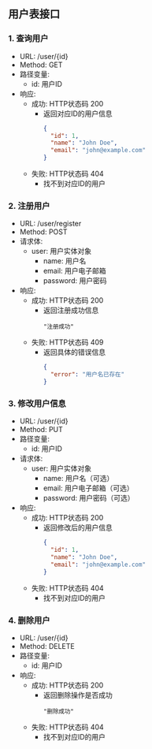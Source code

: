 ## 用户表接口

### 1. 查询用户

- URL: /user/{id}
- Method: GET
- 路径变量:
    - id: 用户ID
- 响应:
    - 成功: HTTP状态码 200
        - 返回对应ID的用户信息
          ```json
          {
            "id": 1,
            "name": "John Doe",
            "email": "john@example.com"
          }
          ```
    - 失败: HTTP状态码 404
        - 找不到对应ID的用户

### 2. 注册用户

- URL: /user/register
- Method: POST
- 请求体:
    - user: 用户实体对象
        - name: 用户名
        - email: 用户电子邮箱
        - password: 用户密码
- 响应:
    - 成功: HTTP状态码 200
        - 返回注册成功信息
          ```text
          "注册成功"
          ```
    - 失败: HTTP状态码 409
        - 返回具体的错误信息
          ```json
          {
            "error": "用户名已存在"
          }
          ```

### 3. 修改用户信息

- URL: /user/{id}
- Method: PUT
- 路径变量:
    - id: 用户ID
- 请求体:
    - user: 用户实体对象
        - name: 用户名（可选）
        - email: 用户电子邮箱（可选）
        - password: 用户密码（可选）
- 响应:
    - 成功: HTTP状态码 200
        - 返回修改后的用户信息
          ```json
          {
            "id": 1,
            "name": "John Doe",
            "email": "john@example.com"
          }
          ```
    - 失败: HTTP状态码 404
        - 找不到对应ID的用户

### 4. 删除用户

- URL: /user/{id}
- Method: DELETE
- 路径变量:
    - id: 用户ID
- 响应:
    - 成功: HTTP状态码 200
        - 返回删除操作是否成功
          ```text
          "删除成功"
          ```
    - 失败: HTTP状态码 404
        - 找不到对应ID的用户
